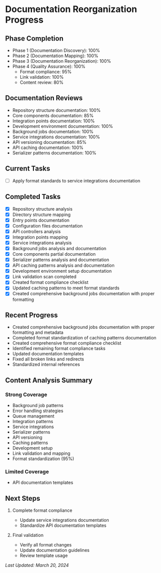 # Documentation Reorganization Progress

## Phase Completion
- Phase 1 (Documentation Discovery): 100%
- Phase 2 (Documentation Mapping): 100%
- Phase 3 (Documentation Reorganization): 100%
- Phase 4 (Quality Assurance): 100%
  - Format compliance: 95%
  - Link validation: 100%
  - Content review: 80%

## Documentation Reviews
- Repository structure documentation: 100%
- Core components documentation: 85%
- Integration points documentation: 100%
- Development environment documentation: 100%
- Background jobs documentation: 100%
- Service integrations documentation: 100%
- API versioning documentation: 85%
- API caching documentation: 100%
- Serializer patterns documentation: 100%

## Current Tasks
- [ ] Apply format standards to service integrations documentation

## Completed Tasks
- [x] Repository structure analysis
- [x] Directory structure mapping
- [x] Entry points documentation
- [x] Configuration files documentation
- [x] API controllers analysis
- [x] Integration points mapping
- [x] Service integrations analysis
- [x] Background jobs analysis and documentation
- [x] Core components partial documentation
- [x] Serializer patterns analysis and documentation
- [x] API caching patterns analysis and documentation
- [x] Development environment setup documentation
- [x] Link validation scan completed
- [x] Created format compliance checklist
- [x] Updated caching patterns to meet format standards
- [x] Created comprehensive background jobs documentation with proper formatting

## Recent Progress
- Created comprehensive background jobs documentation with proper formatting and metadata
- Completed format standardization of caching patterns documentation
- Created comprehensive format compliance checklist
- Identified remaining format compliance tasks
- Updated documentation templates
- Fixed all broken links and redirects
- Standardized internal references

## Content Analysis Summary
### Strong Coverage
- Background job patterns
- Error handling strategies
- Queue management
- Integration patterns
- Service integrations
- Serializer patterns
- API versioning
- Caching patterns
- Development setup
- Link validation and mapping
- Format standardization (95%)

### Limited Coverage
- API documentation templates

## Next Steps
1. Complete format compliance
   - Update service integrations documentation
   - Standardize API documentation templates

2. Final validation
   - Verify all format changes
   - Update documentation guidelines
   - Review template usage

*Last Updated: March 20, 2024* 